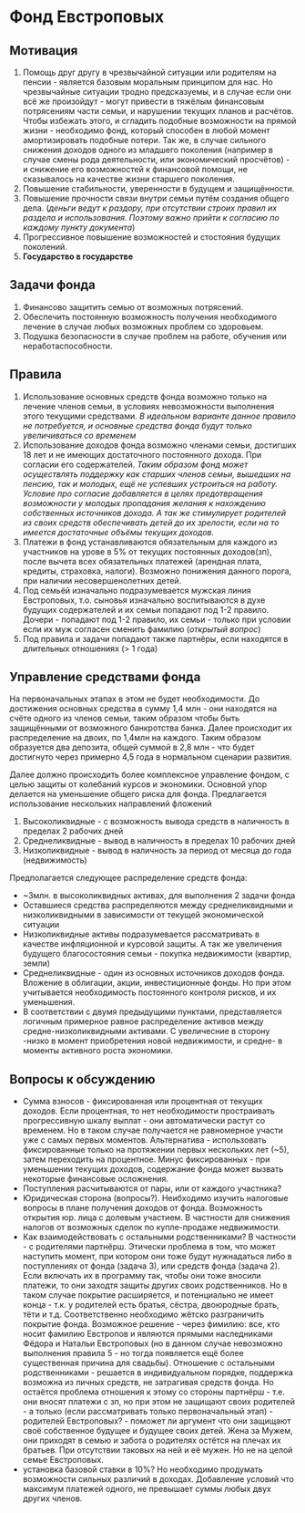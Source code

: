 # Фонд Евстроповых

## Мотивация
1. Помощь друг другу в чрезвычайной ситуации или родителям на пенсии - является базовым моральным принципом для нас. Но чрезвычайные ситуации тродно предсказуемы, и в случае если они всё же произойдут - могут привести в тяжёлым финансовым потрясениям части семьи, и нарушении текущих планов и расчётов. 
  Чтобы избежать этого, и сгладить подобные возможности на прямой жизни - необходимо фонд, который способен в любой момент амортизировать подобные потери. Так же, в случае сильного снижения доходов одного из младшего поколения (например в случае смены рода деятельности, или экономический просчётов) - и снижение его возможностей к финансовой помощи, не сказывалось на качестве жизни старшего поколения.
2. Повышение стабильности, уверенности в будущем и защищённости. 
3. Повышение прочности связи внутри семьи путём создания общего дела. (_деньги ведут к раздору, при отсутствии строих правил их раздела и использования. Поэтому важно прийти к согласию по каждому пункту документа_)
4. Прогрессивное повышение возможностей и стостояния будущих поколений. 
5. **Государство в государстве**



## Задачи фонда
1. Финансово защитить семью от возможных потрясений.
2. Обеспечить постоянную возможность получения необходимого лечение в случае любых возможных проблем со здоровьем.
3. Подушка безопасности в случае проблем на работе, обучения или неработаспособности. 
  
## Правила
1. Использование основных средств фонда возможно только на лечение членов семьи, в условиях невозможности выполнения этого текущими средствами.
_В идеальном варианте данное правило не потребуется, и основные средства фонда будут только увеличиваться со временем_
2. Использование доходов фонда возможно членами семьи, достигших 18 лет и не имеющих достаточного постоянного дохода. При согласии его содержателей. 
_Таким образом фонд может осуществлять поддержку как старших членов семьи, вышедших на пенсию, так и молодых, ещё не успевших устроиться на работу. 
Условие про согласие добавляется в целях предотвращения возможности у молодых пропадания желания к нахождению собственных источников дохода. А так же стимулирует родителей из своих средств обеспечивать детей до их зрелости, если на то имеется достаточные объёмы текущих доходов._
3. Платежи в фонд устанавливаются обязательным для каждого из участников на урове в 5% от текущих постоянных доходов(зп), после вычета всех обязательных платежей (арендная плата, кредиты, страховка, налоги). Возможно понижения данного порога, при наличии несовершенолетних детей.
4. Под семьёй изначально подразумевается мужская линия Евстроповых, т.о. сыновья изначально воспитываются в духе будущих содержателей и их семьи попадают под 1-2 правило. Дочери - попадают под 1-2 правило, их семьи - только при условии если их муж согласен сменить фамилию (_открытый вопрос_)
5. Под правила и задачи попадают также партнёры, если находятся в длительных отношениях (> 1 года)
   

## Управление средствами фонда

На первоначальных этапах в этом не будет необходимости. До достижения основных средства в сумму 1,4 млн - они находятся на счёте одного из членов семьи, таким образом чтобы быть защищёнными от возможного банкротства банка.
Далее происходит их распределение на двоих, по 1,4млн на каждого. Таким образом образуется два депозита, общей суммой в 2,8 млн - что будет достигнуто через примерно 4,5 года в нормальном сценарии развития. 

Далее должно происходить более комплексное управление фондом, с целью защиты от колебаний курсов и экономики. 
Основной упор делается на уменьшение общего риска для фонда. Предлагается использование нескольких направлений фложений
1. Высоколиквидные - с возможность вывода средств в наличность в пределах 2 рабочих дней
2. Среднеликвидные - вывод в наличность в пределах 10 рабочих дней
3. Низколиквидные - вывод в наличность за период от месяца до года (недвижимость)

Предполагается следующее распределение средств фонда:
- ~3млн. в высоколиквидных активах, для выполнения 2 задачи фонда
- Оставшиеся средства распределяются между среднеликвидными и низколиквидными в зависимости от текущей экономической ситуации
- Низколиквидные активы подразумевается рассматривать в качестве инфляционной и курсовой защиты. А так же увеличения будущего благосостояния семьи - покупка недвижимости (квартир, земли)
- Среднеликвидные - один из основных источников доходов фонда. Вложение в облигации, акции, инвестиционные фонды. Но при этом учитывается необходимость постоянного контроля рисков, и их уменьшения. 
- В соответствии с двумя предыдущими пунктами, представляется логичным примерное равное распределение активов между средне-низколиквидными активами. С увеличесние в сторону -низко в момент приобретения новой недвижимости, и средне- в моменты активного роста экономики. 


## Вопросы к обсуждению
- Сумма взносов - фиксированная или процентная от текущих доходов. Если процентная, то нет необходимости простраивать прогрессивную шкалу выплат - они автоматически растут со временем. Но в таком случае получается не равномерное участи уже с самых первых моментов. 
Альтернатива - использовать фиксированные только на протяжении первых нескольких лет (~5), затем переходить на процентное. Минус фиксированных - при уменьшении текущих доходов, содержание фонда может вызвать некоторые финансовые осложнения. 
- Поступления расчитываются от пары, или от каждого участника?
- Юридическая сторона (вопросы?). Неибходимо изучить налоговые вопросы в плане получения доходов от фонда. Возможность открытия юр. лица с долевым участием. В частности для снижения налогов от возможных сделок по купле-продаже недвижимости.
- Как взаимодействовать с остальными родственниками? В частности - с родителями партнёрш. Этически проблема в том, что может наступить момент, при котором они тоже будут нужнадаться либо в поступлениях от фонда (задача 3), или средств фонда (задача 2). 
Если включать их в программу так, чтобы они тоже вносили платежи, то они заходтя защиты других своих родственников. 
Но в таком случае покрытие расширяется, и потенциально не имеет конца - т.к. у родителей есть братья, сёстра, двоюродные брать, тёти и т.д. Соответственно необходимо жётско разграничить покрытие фонда. 
Возможное решение - через фимилию: все, кто носит фамилию Евстропов и являются прямыми наследниками Фёдора и Натальи Евстроповых (но в данном случае невозможно выполнения правила 5 - но тогда появляется ещё более существенная причина для свадьбы). 
Отношение с остальными родственниками - решается в индивидуальном порядке, поддержка возможна из личных средств, не затрагивая средств фонда. Но остаётся проблема отношения к этому со стороны партнёрш - т.е. они вносят платежи с зп, но при этом не защищают своих родителей - а только (если рассматривать только первоначальный этап) - родителей Евстроповых? - поможет ли аргумент что они защищают своё собственное будущее и будущее своих детей. 
Жена за Мужем, они приходят в семью и забота о родителях остётся на плечах их братьев. При отсутствии таковых на ней и её мужен. Но не на целой семье Евстроповых.
- установка базовой ставки в 10%? Но необходимо продумать возможности сильных различий в доходах. Добавление условий что максимум платежей одного, не превышает суммы любых двух других членов.  
